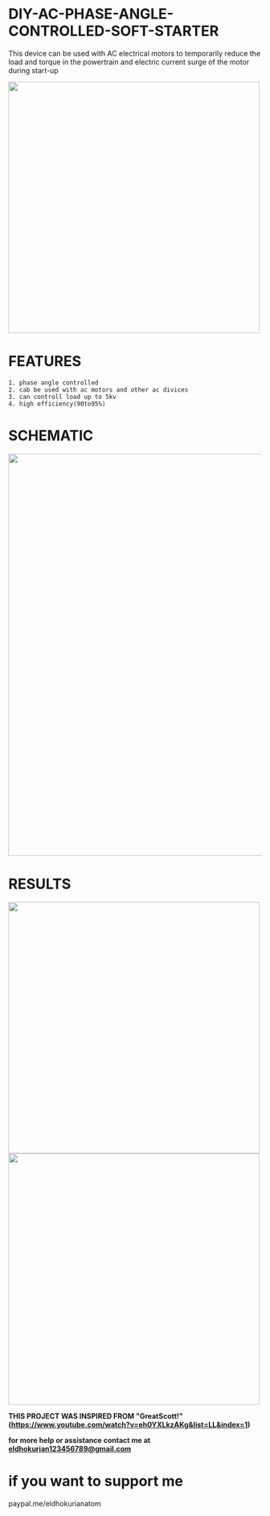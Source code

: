 # DIY-AC-PHASE-ANGLE-CONTROLLED-SOFT-STARTER
This device can be used with AC electrical motors to temporarily reduce the load and torque in the powertrain and electric current surge of the motor during start-up

 <image src="images/IMG_20210416_085327__01.jpg" width="500"> 
 
  # FEATURES
 ```
1. phase angle controlled
2. cab be used with ac motors and other ac divices
3. can controll load up to 5kv
4. high efficiency(90to95%)
``` 

# SCHEMATIC
<image src="images/Schematic_soft start_2021-04-21.png" width="800"> 


# RESULTS
<image src="images/IMG_20210417_084543__01.jpg" width="500"> 
 <image src="images/IMG_20210423_162305.jpg" width="500"> 
 
 
  
  **THIS PROJECT WAS INSPIRED FROM "GreatScott!"(https://www.youtube.com/watch?v=eh0YXLkzAKg&list=LL&index=1)**
  
  
**for more help or assistance contact me at eldhokurian123456789@gmail.com**

# if you want to support me
paypal.me/eldhokurianatom
